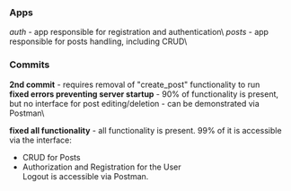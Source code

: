 ### Apps
*auth* - app responsible for registration and authentication\ 
*posts* - app responsible for posts handling, including CRUD\

### Commits
**2nd commit** - requires removal of "create_post" functionality to run\
**fixed errors preventing server startup** - 90% of functionality is present, but no interface for post editing/deletion - can be demonstrated via Postman\

**fixed all functionality** - all functionality is present. 99% of it is accessible via the interface:
 - CRUD for Posts
 - Authorization and Registration for the User\
Logout is accessible via Postman. 

